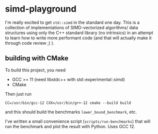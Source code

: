 # simd-playground

I'm really excited to get `std::simd` in the standard one day. This is a collection of implementations of SIMD-vectorized algorithms/ data structures using only the C++ standard library (no intrinsics) in an attempt to learn how to write more performant code (and that will actually make it through code review ;) ).

## building with CMake

To build this project, you need

- GCC >= 11 (need libstdc++ with std::experimental::simd)
- CMake

Then just run

`CC=/usr/bin/gcc-12 CXX=/usr/bin/g++-12 cmake --build build`

and this should build the benchmarks `lower_bound_benchmark`, etc.

I've written a small convenience script (`scripts/run-benchmarks`) that will run the benchmark and plot the result with Python. Uses GCC 12.
